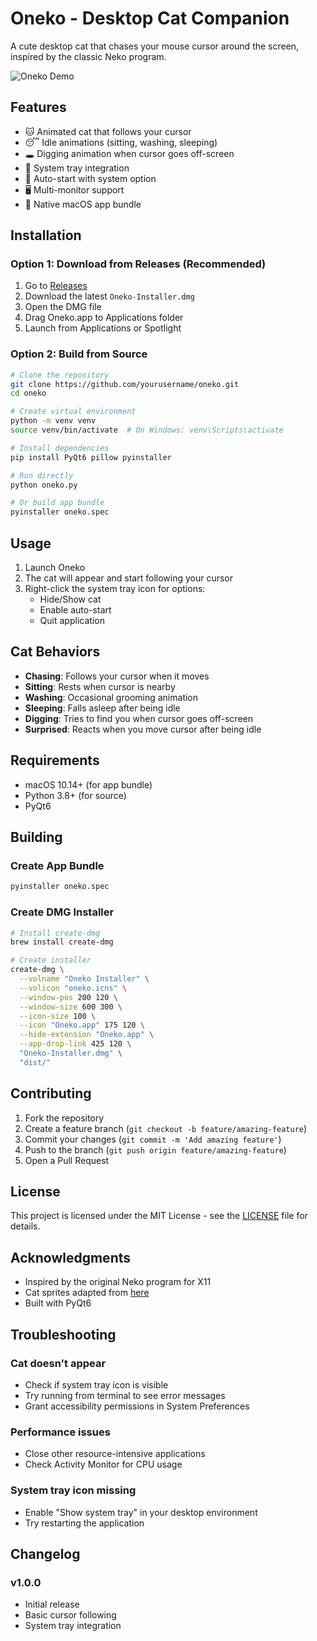 # Oneko - Desktop Cat Companion

A cute desktop cat that chases your mouse cursor around the screen, inspired by the classic Neko program.

![Oneko Demo](demo.gif) <!-- To be added -->

## Features

- 🐱 Animated cat that follows your cursor
- 😴 Idle animations (sitting, washing, sleeping)
- 🕳️ Digging animation when cursor goes off-screen
- 🎯 System tray integration
- 🚀 Auto-start with system option
- 🖥️ Multi-monitor support
- 🍎 Native macOS app bundle

## Installation

### Option 1: Download from Releases (Recommended)
1. Go to [Releases](https://github.com/Sky-creates/Oneko/releases)
2. Download the latest `Oneko-Installer.dmg`
3. Open the DMG file
4. Drag Oneko.app to Applications folder
5. Launch from Applications or Spotlight

### Option 2: Build from Source
```bash
# Clone the repository
git clone https://github.com/yourusername/oneko.git
cd oneko

# Create virtual environment
python -m venv venv
source venv/bin/activate  # On Windows: venv\Scripts\activate

# Install dependencies
pip install PyQt6 pillow pyinstaller

# Run directly
python oneko.py

# Or build app bundle
pyinstaller oneko.spec
```

## Usage

1. Launch Oneko
2. The cat will appear and start following your cursor
3. Right-click the system tray icon for options:
   - Hide/Show cat
   - Enable auto-start
   - Quit application

## Cat Behaviors

- **Chasing**: Follows your cursor when it moves
- **Sitting**: Rests when cursor is nearby
- **Washing**: Occasional grooming animation
- **Sleeping**: Falls asleep after being idle
- **Digging**: Tries to find you when cursor goes off-screen
- **Surprised**: Reacts when you move cursor after being idle

## Requirements

- macOS 10.14+ (for app bundle)
- Python 3.8+ (for source)
- PyQt6

## Building

### Create App Bundle
```bash
pyinstaller oneko.spec
```

### Create DMG Installer
```bash
# Install create-dmg
brew install create-dmg

# Create installer
create-dmg \
  --volname "Oneko Installer" \
  --volicon "oneko.icns" \
  --window-pos 200 120 \
  --window-size 600 300 \
  --icon-size 100 \
  --icon "Oneko.app" 175 120 \
  --hide-extension "Oneko.app" \
  --app-drop-link 425 120 \
  "Oneko-Installer.dmg" \
  "dist/"
```

## Contributing

1. Fork the repository
2. Create a feature branch (`git checkout -b feature/amazing-feature`)
3. Commit your changes (`git commit -m 'Add amazing feature'`)
4. Push to the branch (`git push origin feature/amazing-feature`)
5. Open a Pull Request

## License

This project is licensed under the MIT License - see the [LICENSE](LICENSE) file for details.

## Acknowledgments

- Inspired by the original Neko program for X11
- Cat sprites adapted from [here](https://github.com/jeebuscrossaint/oneko.git)
- Built with PyQt6

## Troubleshooting

### Cat doesn't appear
- Check if system tray icon is visible
- Try running from terminal to see error messages
- Grant accessibility permissions in System Preferences

### Performance issues
- Close other resource-intensive applications
- Check Activity Monitor for CPU usage

### System tray icon missing
- Enable "Show system tray" in your desktop environment
- Try restarting the application

## Changelog

### v1.0.0
- Initial release
- Basic cursor following
- System tray integration
```
